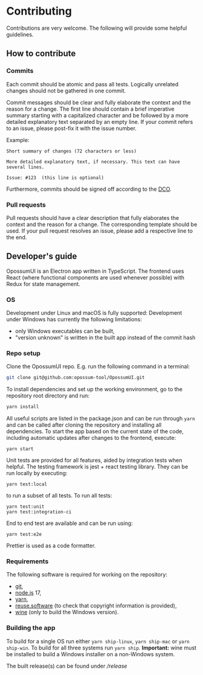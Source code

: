 <!--
SPDX-FileCopyrightText: Meta Platforms, Inc. and its affiliates
SPDX-FileCopyrightText: TNG Technology Consulting GmbH <https://www.tngtech.com>

SPDX-License-Identifier: CC0-1.0
-->

# Contributing

Contributions are very welcome. The following will provide some helpful guidelines.

## How to contribute

### Commits

Each commit should be atomic and pass all tests. Logically unrelated changes should not be gathered in one commit.

Commit messages should be clear and fully elaborate the context and the reason for a change. The first line should
contain a brief imperative summary starting with a capitalized character and be followed by a more detailed
explanatory text separated by an empty line. If your commit refers to an issue, please post-fix it with the
issue number.

Example:
```
Short summary of changes (72 characters or less)

More detailed explanatory text, if necessary. This text can have 
several lines.

Issue: #123  (this line is optional)
```

Furthermore, commits should be signed off according to the [DCO](DCO.md).

### Pull requests

Pull requests should have a clear description that fully elaborates the context and the reason for a change.
The corresponding template should be used. If your pull request resolves an issue, please add a respective
line to the end.

## Developer's guide

OpossumUI is an Electron app written in TypeScript. The frontend uses React (where functional components are used
whenever possible) with Redux for state management.

### OS

Development under Linux and macOS is fully supported: Development under Windows has currently the following limitations:

- only Windows executables can be built,
- "version unknown" is written in the built app instead of the commit hash

### Repo setup

Clone the OpossumUI repo. E.g. run the following command in a terminal:

```bash
git clone git@github.com:opossum-tool/OpossumUI.git
```

To install dependencies and set up the working environment, go to the repository root directory and run:

```bash
yarn install
```

All useful scripts are listed in the package.json and can be run through `yarn` and can be called after cloning the
repository and installing all dependencies. To start the app based on the current state of the code, including automatic
updates after changes to the frontend, execute:

```
yarn start
```

Unit tests are provided for all features, aided by integration tests when helpful. The testing framework is jest + react
testing library. They can be run locally by executing:

```
yarn test:local
```
to run a subset of all tests. To run all tests:
```
yarn test:unit
yarn test:integration-ci
```

End to end test are available and can be run using:
```
yarn test:e2e
```

Prettier is used as a code formatter.

### Requirements

The following software is required for working on the repository:

- [git](https://git-scm.com/),
- [node.js](https://nodejs.org/) 17,
- [yarn](https://yarnpkg.com/en/),
- [reuse.software](https://reuse.software/) (to check that copyright information is provided),
- [wine](https://www.winehq.org/) (only to build the Windows version).

### Building the app

To build for a single OS run either `yarn ship-linux`, `yarn ship-mac` or `yarn ship-win`. To build for all three
systems run `yarn ship`.
**Important:** wine must be installed to build a Windows installer on a non-Windows system.

The built release(s) can be found under _/release_ 
